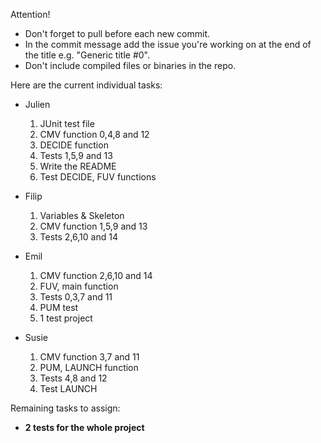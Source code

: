 Attention!
* Don't forget to pull before each new commit.
* In the commit message add the issue you're working on at the end of the title e.g. "Generic title #0".
* Don't include compiled files or binaries in the repo.

Here are the current individual tasks:
* Julien
  1. JUnit test file
  2. CMV function 0,4,8 and 12
  3. DECIDE function
  4. Tests 1,5,9 and 13
  5. Write the README
  6. Test DECIDE, FUV functions

* Filip
  1. Variables & Skeleton
  2. CMV function 1,5,9 and 13
  3. Tests 2,6,10 and 14

* Emil
  1. CMV function 2,6,10 and 14
  2. FUV, main function
  3. Tests 0,3,7 and 11
  4. PUM test
  5. 1 test project

* Susie
  1. CMV function 3,7 and 11
  2. PUM, LAUNCH function
  3. Tests 4,8 and 12
  4. Test LAUNCH

 Remaining tasks to assign:
 * **2 tests for the whole project**
